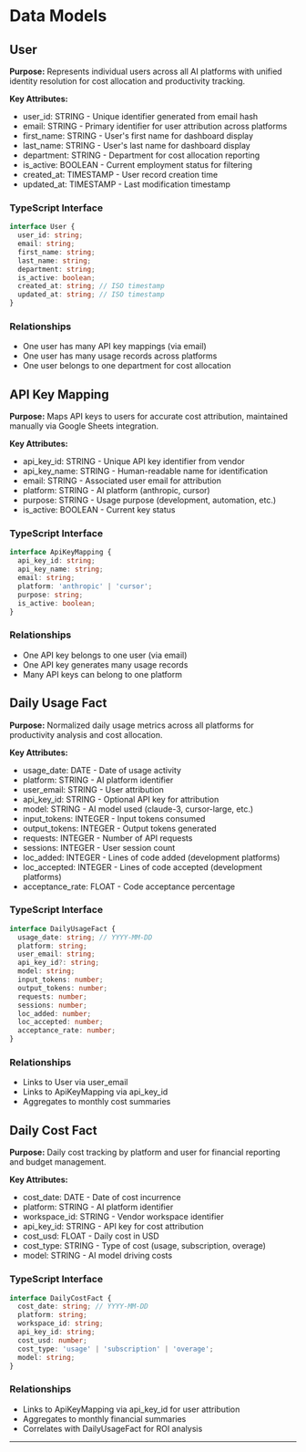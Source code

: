 # Data Models

## User

**Purpose:** Represents individual users across all AI platforms with unified identity resolution for cost allocation and productivity tracking.

**Key Attributes:**
- user_id: STRING - Unique identifier generated from email hash
- email: STRING - Primary identifier for user attribution across platforms
- first_name: STRING - User's first name for dashboard display
- last_name: STRING - User's last name for dashboard display
- department: STRING - Department for cost allocation reporting
- is_active: BOOLEAN - Current employment status for filtering
- created_at: TIMESTAMP - User record creation time
- updated_at: TIMESTAMP - Last modification timestamp

### TypeScript Interface
```typescript
interface User {
  user_id: string;
  email: string;
  first_name: string;
  last_name: string;
  department: string;
  is_active: boolean;
  created_at: string; // ISO timestamp
  updated_at: string; // ISO timestamp
}
```

### Relationships
- One user has many API key mappings (via email)
- One user has many usage records across platforms
- One user belongs to one department for cost allocation

## API Key Mapping

**Purpose:** Maps API keys to users for accurate cost attribution, maintained manually via Google Sheets integration.

**Key Attributes:**
- api_key_id: STRING - Unique API key identifier from vendor
- api_key_name: STRING - Human-readable name for identification
- email: STRING - Associated user email for attribution
- platform: STRING - AI platform (anthropic, cursor)
- purpose: STRING - Usage purpose (development, automation, etc.)
- is_active: BOOLEAN - Current key status

### TypeScript Interface
```typescript
interface ApiKeyMapping {
  api_key_id: string;
  api_key_name: string;
  email: string;
  platform: 'anthropic' | 'cursor';
  purpose: string;
  is_active: boolean;
}
```

### Relationships
- One API key belongs to one user (via email)
- One API key generates many usage records
- Many API keys can belong to one platform

## Daily Usage Fact

**Purpose:** Normalized daily usage metrics across all platforms for productivity analysis and cost allocation.

**Key Attributes:**
- usage_date: DATE - Date of usage activity
- platform: STRING - AI platform identifier
- user_email: STRING - User attribution
- api_key_id: STRING - Optional API key for attribution
- model: STRING - AI model used (claude-3, cursor-large, etc.)
- input_tokens: INTEGER - Input tokens consumed
- output_tokens: INTEGER - Output tokens generated
- requests: INTEGER - Number of API requests
- sessions: INTEGER - User session count
- loc_added: INTEGER - Lines of code added (development platforms)
- loc_accepted: INTEGER - Lines of code accepted (development platforms)
- acceptance_rate: FLOAT - Code acceptance percentage

### TypeScript Interface
```typescript
interface DailyUsageFact {
  usage_date: string; // YYYY-MM-DD
  platform: string;
  user_email: string;
  api_key_id?: string;
  model: string;
  input_tokens: number;
  output_tokens: number;
  requests: number;
  sessions: number;
  loc_added: number;
  loc_accepted: number;
  acceptance_rate: number;
}
```

### Relationships
- Links to User via user_email
- Links to ApiKeyMapping via api_key_id
- Aggregates to monthly cost summaries

## Daily Cost Fact

**Purpose:** Daily cost tracking by platform and user for financial reporting and budget management.

**Key Attributes:**
- cost_date: DATE - Date of cost incurrence
- platform: STRING - AI platform identifier
- workspace_id: STRING - Vendor workspace identifier
- api_key_id: STRING - API key for cost attribution
- cost_usd: FLOAT - Daily cost in USD
- cost_type: STRING - Type of cost (usage, subscription, overage)
- model: STRING - AI model driving costs

### TypeScript Interface
```typescript
interface DailyCostFact {
  cost_date: string; // YYYY-MM-DD
  platform: string;
  workspace_id: string;
  api_key_id: string;
  cost_usd: number;
  cost_type: 'usage' | 'subscription' | 'overage';
  model: string;
}
```

### Relationships
- Links to ApiKeyMapping via api_key_id for user attribution
- Aggregates to monthly financial summaries
- Correlates with DailyUsageFact for ROI analysis

---
